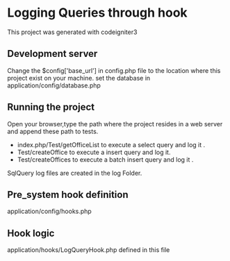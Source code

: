 # Logging Queries through hook

This project was generated with codeigniter3 

## Development server

Change the $config['base_url'] in config.php file to the location where this project exist on your machine. set the database in application/config/database.php

## Running the project
Open your browser,type the path where the project resides in a web server and append these path to tests.
- index.php/Test/getOfficeList to execute a select query and log it .
- Test/createOffice to execute a insert query and log it. 
- Test/createOffices to execute a batch insert query and log it .

SqlQuery log files are created in the log Folder.

## Pre_system hook definition
application/config/hooks.php

## Hook logic
application/hooks/LogQueryHook.php defined in this file


